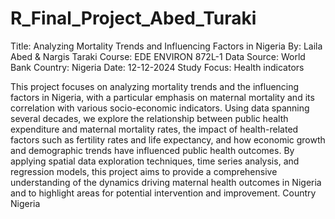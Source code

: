 # R_Final_Project_Abed_Turaki
Title: Analyzing Mortality Trends and Influencing Factors in Nigeria
By: Laila Abed & Nargis Taraki 
Course: EDE ENVIRON 872L-1
Data Source: World Bank
Country: Nigeria 
Date: 12-12-2024
Study Focus: Health indicators

This project focuses on analyzing mortality trends and the influencing factors in Nigeria, with a particular emphasis on maternal mortality and its correlation with various socio-economic indicators. Using data spanning several decades, we explore the relationship between public health expenditure and maternal mortality rates, the impact of health-related factors such as fertility rates and life expectancy, and how economic growth and demographic trends have influenced public health outcomes. By applying spatial data exploration techniques, time series analysis, and regression models, this project aims to provide a comprehensive understanding of
the dynamics driving maternal health outcomes in Nigeria and to highlight areas for potential intervention and improvement. 
Country Nigeria



